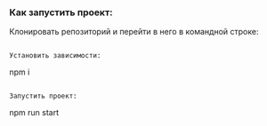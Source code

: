 ### Как запустить проект:
Клонировать репозиторий и перейти в него в командной строке:

```

Установить зависимости:

```
npm i
```

Запустить проект:

```
npm run start
```
